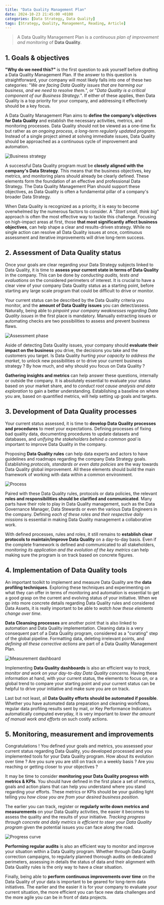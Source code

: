 ```yaml
---
title: "Data Quality Management Plan"
date: 2024-10-23 21:45:00 +0100
categories: [Data Strategy, Data Quality]
tags: [Strategy, Quality, Management, Reading, Article]
---
```


> A Data Quality Management Plan is a *continuous plan of improvement and monitoring* of **Data Quality**.

## 1. Goals & objectives

**"Why do we need this?"** is the first question to ask yourself before drafting a Data Quality Management Plan.
If the answer to this question is straightforward, your company will most likely falls into one of these two categories:
"*We are facing Data Quality issues that are harming our business, and we need to resolve them.*", or "*Data Quality is a critical component of our Business Strategy.*".
If either of these applies, then Data Quality is a top priority for your company, and addressing it effectively should be a key focus.

A Data Quality Management Plan aims to **define the company’s objectives for Data Quality** and establish the necessary activities, metrics, and monitoring processes.
Data Quality should not be viewed as a one-time fix but rather as *an ongoing process, a long-term regularly updated program*.
Instead of a single project aimed at solving immediate issues, Data Quality should be approached as a continuous cycle of improvement and automation.

![Business strategy](assets/2024-10-23-Data-quality-management-plan/business-strategy.png)

A successful Data Quality program must be **closely aligned with the company's Data Strategy**.
This means that the business objectives, key metrics, and monitoring plans should already be clearly defined.
These elements form the foundation of an effective and professional Data Strategy.
The Data Quality Management Plan should support these objectives, as Data Quality is often a fundamental pillar of a company's broader Data Strategy.

When Data Quality is recognized as a priority, it is easy to become overwhelmed by the numerous factors to consider.
A "*Start small, think big*" approach is often the most effective way to tackle this challenge.
Focusing on high-impact areas at first, those **that most significantly affect business objectives**, can help shape a clear and results-driven strategy.
While no single action can resolve all Data Quality issues at once, continuous assessment and iterative improvements will drive long-term success.

## 2. Assessment of Data Quality status

Once your goals are clear regarding your Data Strategy subjects linked to Data Quality, it is time to **assess your current state in terms of Data Quality** in the company.
This can be done by *conducting audits, tests and evaluations* on the considered perimeters of interest.
It is crucial to have a clear view of your company Data Quality status as a starting point, before starting any large scale program that could be difficult to drive or monitor.

Your current status can be described by the Data Quality criteria you monitor, and the **amount of Data Quality issues** you can detect/assess.
Naturally, being able to *pinpoint your company weaknesses regarding Data Quality issues* in the first place is mandatory.
Manually extracting issues or automating checks are two possibilities to assess and prevent business flaws.

![Assessment phase](assets/2024-10-23-Data-quality-management-plan/assessment-phase.png)

Aside of detecting Data Quality issues, your company should **evaluate their impact on the business** you drive, the decisions you take and the customers you target.
Is Data Quality *hurting your capacity to address the market*, to unlock new possibilities or to drive your current business strategy ? By how much, and why should you focus on Data Quality ?

**Gathering insights and metrics** can help answer these questions, internally or outside the company.
It is absolutely essential to evaluate your status based on your market share, and to *conduct root cause analysis and data exploration* to gain a better understanding.
Establishing a baseline on where you are, based on quantified metrics, will help setting up goals and targets.

## 3. Development of Data Quality processes

Your current status assessed, it is time to **develop Data Quality processes and procedures** to meet your expectations.
Defining processes of fixing bad quality data, documenting procedures to update datasets and databases, and *unifying the stakeholders behind a common goal* is important to improve Data Quality in the company.

Proposing **Data Quality rules** can help data experts and actors to have guidelines and roadmaps regarding the company Data Strategy goals.
Establishing *protocols, standards or even data policies* are the way towards Data Quality global improvement.
All these elements should build the main framework of working with data within a common environment.

![Process](assets/2024-10-23-Data-quality-management-plan/process.png)

Paired with these Data Quality rules, protocols or data policies, the relevant **roles and responsibilities should be clarified and communicated**.
Many parts have their role to play in Data Quality management, such as the Data Governance Manager, Data Stewards or even the various Data Engineers in the company.
Defining *each of these roles and their respective daily missions* is essential in making Data Quality management a collaborative work.

With defined processes, rules and roles, it still remains to **establish clear protocols to maintain/improve Data Quality** on a day-to-day basis.
Even if the complete framework is defined and communicated to all stakeholders, *monitoring its application and the evolution of the key metrics* can help making sure the program is on track based on concrete figures.

## 4. Implementation of Data Quality tools

An important toolkit to implement and measure Data Quality are the **data profiling techniques**.
Exploring these techniques and experimenting on what they can offer in terms of monitoring and automation is essential to get a good grasp on the current and evolving status of your initiative.
When we go into more concrete details regarding Data Quality rules and considered Data Assets, it is really important to be able to *watch how these elements change over time*.

**Data Cleansing processes** are another point that is also linked to automation and Data Quality implementation.
Cleaning data is a very consequent part of a Data Quality program, considered as a "curating" step of the global pipeline.
Formatting data, deleting irrelevant points, and *defining all these corrective actions* are part of a Data Quality Management Plan.

![Measurement dashboard](assets/2024-10-23-Data-quality-management-plan/measurement-dashboard.png)

Implementing **Data Quality dashboards** is also an efficient way to *track, monitor and work on your day-to-day Data Quality concerns*.
Having these information at hand, with your current status, the elements to focus on, or a global trend to compare your starting point and your current status can be helpful to drive your initiative and make sure you are on track.

Last but not least, all **Data Quality efforts should be automated if possible**.
Whether you have automated data preparation and cleaning workflows, regular data profiling results sent by mail, or Key Performance Indicators automatically computed everyday, it is very important to *lower the amount of manual work and efforts* on such costly actions.

## 5. Monitoring, measurement and improvements

Congratulations ! You defined your goals and metrics, you assessed your current status regarding Data Quality, you developed processed and you implemented tools for your Data Quality program.
How about its evolution over time ? Are you sure you are still on track on a weekly basis ? Are you reaching or getting closer to your objectives ?

It may be time to consider **monitoring your Data Quality progress with metrics & KPIs**.
You should have defined in the first place a set of metrics, goals and action plans that can help you understand where you stand regarding your efforts.
These metrics or KPIs should be your guiding light telling you *how close you are from your desired business position*.

The earlier you can track, register or **regularly write down metrics and measurements** on your Data Quality activities, the easier it becomes to assess the quality and the results of your initiative.
*Tracking progress through concrete and daily metrics is efficient to steer your Data Quality program* given the potential issues you can face along the road.

![Progress curve](assets/2024-10-23-Data-quality-management-plan/progress-curve.png)

**Performing regular audits** is also an efficient way to monitor and improve your situation within a Data Quality program.
Whether through Data Quality correction campaigns, to regularly planned thorough audits on dedicated perimeters, assessing in details the status of data and their alignment with Data Quality rules is the only way to have a clear situation.

Finally, being able to **perform continuous improvements over time** on the Data Quality of your data is important to be geared for long-term data initiatives.
The earlier and the easier it is for your company to evaluate your current situation, the more efficient you can face new data challenges and the more agile you can be in front of data projects.
